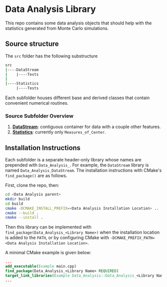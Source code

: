 # Data Analysis Library

This repo contains some data analysis objects that should help with the statistics generated from Monte Carlo simulations.

## Source structure
The `src` folder has the following substructure
```bash
src
|----DataStream
|    |----Tests
|
|----Statistics
     |----Tests
```
Each subfolder houses different base and derived classes that contain convenient numerical routines.

### Source Subfolder Overview
1. [**DataStream**](src/DataStream/): contiguous container for data with a couple other features.
2. [**Statistics**](src/Statistics/): currently only `Measures_of_Center`.

## Installation Instructions

Each subfolder is a separate header-only library whose names are prepended with `Data_Analysis_`. For example, the `DataStream` library is named `Data_Analysis_DataStream`. The installation instructions with CMake's `find_package()` are as follows.

First, clone the repo, then:

```bash
cd <Data Analysis parent>
mkdir build
cd build
cmake -DCMAKE_INSTALL_PREFIX=<Data Analysis Installation Location> ..
cmake --build .
cmake --install .
```

Then this library can be implemented with `find_package(Data_Analysis_<Library Name>)` when the installation location is added to the `PATH`, or by configuring CMake with `-DCMAKE_PREFIX_PATH=<Data Analysis Installation Location>`. 

A minimal CMake example is given below:

```cmake
...
add_executable(Example main.cpp)
find_package(Data_Analysis_<Library Name> REQUIRED)
target_link_libraries(Example Data_Analysis::Data_Analysis_<Library Name>)
...
```

